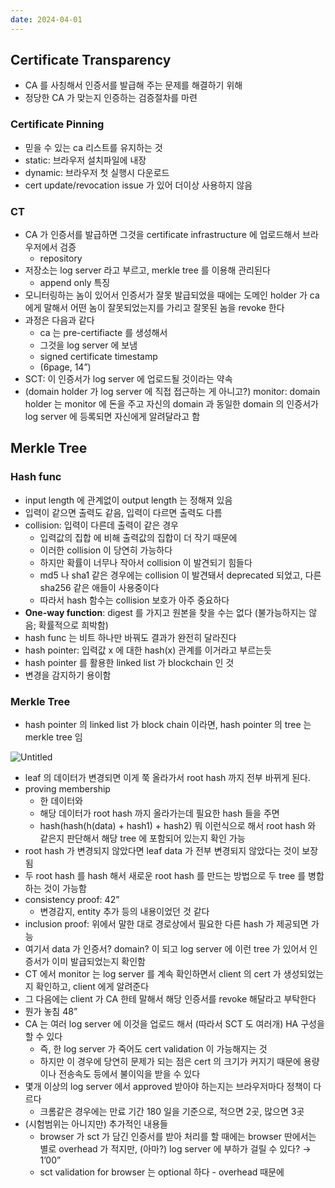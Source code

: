 ```yaml
---
date: 2024-04-01
---
```


## Certificate Transparency

- CA 를 사칭해서 인증서를 발급해 주는 문제를 해결하기 위해
- 정당한 CA 가 맞는지 인증하는 검증절차를 마련

### Certificate Pinning

- 믿을 수 있는 ca 리스트를 유지하는 것
- static: 브라우저 설치파일에 내장
- dynamic: 브라우저 첫 실행시 다운로드
- cert update/revocation issue 가 있어 더이상 사용하지 않음

### CT

- CA 가 인증서를 발급하면 그것을 certificate infrastructure 에 업로드해서 브라우저에서 검증
    - repository
- 저장소는 log server 라고 부르고, merkle tree 를 이용해 관리된다
    - append only 특징
- 모니터링하는 놈이 있어서 인증서가 잘못 발급되었을 때에는 도메인 holder 가 ca 에게 말해서 어떤 놈이 잘못되었는지를 가리고 잘못된 놈을 revoke 한다
- 과정은 다음과 같다
    - ca 는 pre-certifiacte 를 생성해서
    - 그것을 log server 에 보냄
    - signed certificate timestamp
    - (6page, 14”)
- SCT: 이 인증서가 log server 에 업로드될 것이라는 약속
- (domain holder 가 log server 에 직접 접근하는 게 아니고?) monitor: domain holder 는 monitor 에 돈을 주고 자신의 domain 과 동일한 domain 의 인증서가 log server 에 등록되면 자신에게 알려달라고 함

## Merkle Tree

### Hash func

- input length 에 관계없이 output length 는 정해져 있음
- 입력이 같으면 출력도 같음, 입력이 다르면 출력도 다름
- collision: 입력이 다른데 출력이 같은 경우
    - 입력값의 집합 에 비해 출력값의 집합이 더 작기 때문에
    - 이러한 collision 이 당연히 가능하다
    - 하지만 확률이 너무나 작아서 collision 이 발견되기 힘들다
    - md5 나 sha1 같은 경우에는 collision 이 발견돼서 deprecated 되었고, 다른 sha256 같은 애들이 사용중이다
    - 따라서 hash 함수는 collision 보호가 아주 중요하다
- **One-way function**: digest 를 가지고 원본을 찾을 수는 없다 (불가능하지는 않음; 확률적으로 희박함)
- hash func 는 비트 하나만 바꿔도 결과가 완전히 달라진다
- hash pointer: 입력값 x 에 대한 hash(x) 관계를 이거라고 부르는듯
- hash pointer 를 활용한 linked list 가 blockchain 인 것
- 변경을 감지하기 용이함

### Merkle Tree

- hash pointer 의 linked list 가 block chain 이라면, hash pointer 의 tree 는 merkle tree 임

![Untitled](https://prod-files-secure.s3.us-west-2.amazonaws.com/59c1ffa1-e022-4514-88a3-086cb6727db8/7302c5be-58bf-4ec1-90e6-af9861d91628/Untitled.png)

- leaf 의 데이터가 변경되면 이게 쭉 올라가서 root hash 까지 전부 바뀌게 된다.
- proving membership
    - 한 데이터와
    - 해당 데이터가 root hash 까지 올라가는데 필요한 hash 들을 주면
    - hash(hash(h(data) + hash1) + hash2) 뭐 이런식으로 해서 root hash 와 같은지 판단해서 해당 tree 에 포함되어 있는지 확인 가능
- root hash 가 변경되지 않았다면 leaf data 가 전부 변경되지 않았다는 것이 보장됨
- 두 root hash 를 hash 해서 새로운 root hash 를 만드는 방법으로 두 tree 를 병합하는 것이 가능함
- consistency proof: 42”
    - 변경감지, entity 추가 등의 내용이었던 것 같다
- inclusion proof: 위에서 말한 대로 경로상에서 필요한 다른 hash 가 제공되면 가능
- 여기서 data 가 인증서? domain? 이 되고 log server 에 이런 tree 가 있어서 인증서가 이미 발급되었는지 확인함
- CT 에서 monitor 는 log server 를 계속 확인하면서 client 의 cert 가 생성되었는지 확인하고, client 에게 알려준다
- 그 다음에는 client 가 CA 한테 말해서 해당 인증서를 revoke 해달라고 부탁한다
- 뭔가 놓침 48”
- CA 는 여러 log server 에 이것을 업로드 해서 (따라서 SCT 도 여러개) HA 구성을 할 수 있다
    - 즉, 한 log server 가 죽어도 cert validation 이 가능해지는 것
    - 하지만 이 경우에 당연히 문제가 되는 점은 cert 의 크기가 커지기 때문에 용량이나 전송속도 등에서 불이익을 받을 수 있다
- 몇개 이상의 log server 에서 approved 받아야 하는지는 브라우저마다 정책이 다르다
    - 크롬같은 경우에는 만료 기간 180 일을 기준으로, 적으면 2곳, 많으면 3곳
- (시험범위는 아니지만) 추가적인 내용들
    - browser 가 sct 가 담긴 인증서를 받아 처리를 할 때에는 browser 딴에서는 별로 overhead 가 적지만, (아마?) log server 에 부하가 걸릴 수 있다? → 1’00”
    - sct validation for browser 는 optional 하다 - overhead 때문에
